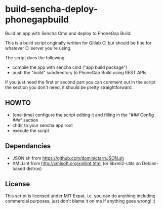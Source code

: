 build-sencha-deploy-phonegapbuild
=================================

Build an app with Sencha Cmd and deploy to PhoneGap Build.

This is a build script originally written for Gitlab CI but should be fine for whatever CI server you're using.

The script does the following:

- compile the app with sencha cmd ("app build package")
- push the "build" subdirectory to PhoneGap Build using REST APIs

If you just need the first or second part you can comment out in the script the section you don't need, it should be pretty straightforward.

HOWTO
-----

- (one-time) configure the script editing it and filling in the "### Config ###' section
- chdir to your sencha app root
- execute the script

Dependancies
------------

- JSON.sh from https://github.com/dominictarr/JSON.sh
- XMLLint from http://xmlsoft.org/xmllint.html (or libxml2-utils on Debian-based distros)

License
-------

This script is licensed under MIT Expat, i.e. you can do anything including commercial purposes, just don't blame it on me if anything goes wrong! :)
